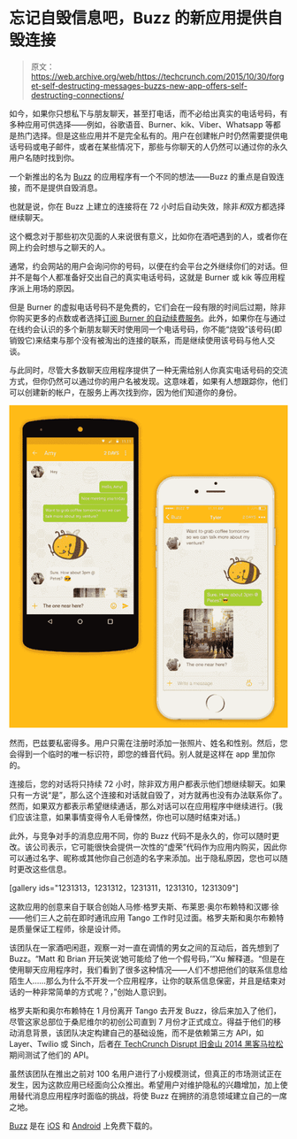# 忘记自毁信息吧，Buzz 的新应用提供自毁连接 

> 原文：<https://web.archive.org/web/https://techcrunch.com/2015/10/30/forget-self-destructing-messages-buzzs-new-app-offers-self-destructing-connections/>

如今，如果你只想私下与朋友聊天，甚至打电话，而不必给出真实的电话号码，有多种应用可供选择——例如，谷歌语音、Burner、kik、Viber、Whatsapp 等都是热门选择。但是这些应用并不是完全私有的。用户在创建帐户时仍然需要提供电话号码或电子邮件，或者在某些情况下，那些与你聊天的人仍然可以通过你的永久用户名随时找到你。

一个新推出的名为 [Buzz](https://web.archive.org/web/20221207195826/http://buzzmessenger.co/) 的应用程序有一个不同的想法——Buzz 的重点是自毁连接，而不是提供自毁消息。

也就是说，你在 Buzz 上建立的连接将在 72 小时后自动失效，除非*和*双方都选择继续聊天。

这个概念对于那些初次见面的人来说很有意义，比如你在酒吧遇到的人，或者你在网上约会时想与之聊天的人。

通常，约会网站的用户会询问你的号码，以便在约会平台之外继续你们的对话。但并不是每个人都准备好交出自己的真实电话号码，这就是 Burner 或 kik 等应用程序派上用场的原因。

但是 Burner 的虚拟电话号码不是免费的，它们会在一段有限的时间后过期，除非你购买更多的点数或者选择[订阅 Burner 的自动续费服务](https://web.archive.org/web/20221207195826/https://beta.techcrunch.com/2015/10/08/burner-gets-business-ready-with-auto-renewing-lines-connections-to-slack-dropbox-evernote-more/)。此外，如果你在与通过在线约会认识的多个新朋友聊天时使用同一个电话号码，你不能“烧毁”该号码(即销毁它)来结束与那个没有被淘出的连接的联系，而是继续使用该号码与他人交谈。

与此同时，尽管大多数聊天应用程序提供了一种无需给别人你真实电话号码的交流方式，但你仍然可以通过你的用户名被发现。这意味着，如果有人想跟踪你，他们可以创建新的帐户，在服务上再次找到你，因为他们知道你的身份。

![android_and_ios](img/180bb1a91a422239aaa2ff2a27b91e45.png)

然而，巴兹要私密得多。用户只需在注册时添加一张照片、姓名和性别。然后，您会得到一个临时的唯一标识符，即您的蜂音代码。别人就是这样在 app 里加你的。

连接后，您的对话将只持续 72 小时，除非双方用户都表示他们想继续聊天。如果只有一方说“是”，那么这个连接和对话就自毁了，对方就再也没有办法联系你了。然而，如果双方都表示希望继续通话，那么对话可以在应用程序中继续进行。(我们应该注意，如果事情变得令人毛骨悚然，你也可以随时结束对话。)

此外，与竞争对手的消息应用不同，你的 Buzz 代码不是永久的，你可以随时更改。该公司表示，它可能很快会提供一次性的“虚荣”代码作为应用内购买，因此你可以通过名字、昵称或其他你自己创造的名字来添加。出于隐私原因，您也可以随时更改这些信息。

[gallery ids="1231313，1231312，1231311，1231310，1231309"]

这款应用的创意来自于联合创始人马修·格罗夫斯、布莱恩·奥尔布赖特和汉娜·徐——他们三人之前在即时通讯应用 Tango 工作时见过面。格罗夫斯和奥尔布赖特是质量保证工程师，徐是设计师。

该团队在一家酒吧闲逛，观察一对一直在调情的男女之间的互动后，首先想到了 Buzz。“Matt 和 Brian 开玩笑说‘她可能给了他一个假号码，’”Xu 解释道。“但是在使用聊天应用程序时，我们看到了很多这种情况——人们不想把他们的联系信息给陌生人……那么为什么不开发一个应用程序，让你的联系信息保密，并且是结束对话的一种非常简单的方式呢？，”创始人意识到。

格罗夫斯和奥尔布赖特在 1 月份离开 Tango 去开发 Buzz，徐后来加入了他们，尽管这家总部位于桑尼维尔的初创公司直到 7 月份才正式成立。得益于他们的移动消息背景，该团队决定构建自己的基础设施，而不是依赖第三方 API，如 Layer、Twilio 或 Sinch，后者[在 TechCrunch Disrupt 旧金山 2014 黑客马拉松](https://web.archive.org/web/20221207195826/http://devpost.com/software/breeze-kwi8b)期间测试了他们的 API。

虽然该团队在推出之前对 100 名用户进行了小规模测试，但真正的市场测试正在发生，因为这款应用已经面向公众推出。希望用户对维护隐私的兴趣增加，加上使用替代消息应用程序时面临的挑战，将使 Buzz 在拥挤的消息领域建立自己的一席之地。

[Buzz](https://web.archive.org/web/20221207195826/http://buzzmessenger.co/) 是在 [iOS](https://web.archive.org/web/20221207195826/https://itunes.apple.com/us/app/buzz-chat-safely/id1036622113) 和 [Android](https://web.archive.org/web/20221207195826/https://play.google.com/store/apps/details?id=com.fortywings.buzz) 上免费下载的。